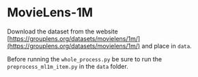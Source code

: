 # MovieLens-1M
Download the dataset from the website [https://grouplens.org/datasets/movielens/1m/](https://grouplens.org/datasets/movielens/1m/) and place in `data`. 

Before running the `whole_process.py` be sure to run the `preprocess_ml1m_item.py` in the `data` folder.  

